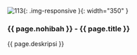 ---
---

![113](/static/img/hibahcms/113.png){: .img-responsive }{: width="350" }

### {{ page.nohibah }} - {{ page.title }}

{{ page.deskripsi }}
